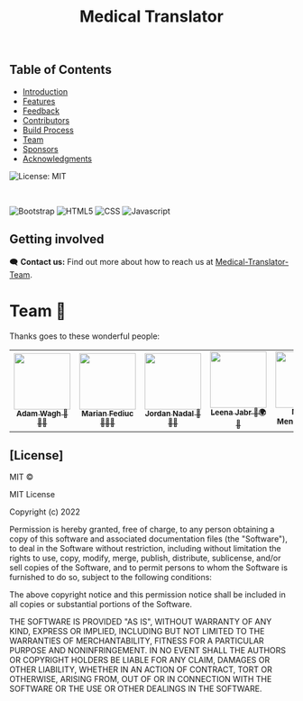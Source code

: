 <h1 align="center"> Medical Translator </h1> <br>
<p align="center">
  <a href="https://github.com/adamwagh512/Medical-Translator/">
  </a>
</p>


## Table of Contents

- [Introduction](#introduction)
- [Features](#features)
- [Feedback](#feedback)
- [Contributors](#contributors)
- [Build Process](#build-process)
- [Team](#teams-)
- [Sponsors](#sponsors-)
- [Acknowledgments](#acknowledgments)






![License: MIT](https://img.shields.io/badge/License-MIT-yellow.svg)

<br>

![Bootstrap](https://img.shields.io/badge/bootstrap-%23563D7C.svg?style=for-the-badge&logo=bootstrap&logoColor=white)
![HTML5](https://img.shields.io/badge/HTML5-E34F26?style=for-the-badge&logo=html5&logoColor=white)
![CSS](https://img.shields.io/badge/CSS3-1572B6?style=for-the-badge&logo=css3&logoColor=white)
![Javascript](https://img.shields.io/badge/JavaScript-323330?style=for-the-badge&logo=javascript&logoColor=F7DF1E)























## Getting involved

🗨️ **Contact us:**
Find out more about how to reach us at
[Medical-Translator-Team](https://github.com/adamwagh512/Medical-Translator).


# Team 👏

Thanks goes to these wonderful people:

<!-- ALL-CONTRIBUTORS-LIST:START - Do not remove or modify this section -->
<!-- prettier-ignore-start -->
<!-- markdownlint-disable -->
<table>
  <tr>
<td align="center"><a href="https://github.com/adamwagh512"><img src="https://avatars.githubusercontent.com/u/106627977?v=4" width="100px;" alt=""/><br /><sub><b>Adam Wagh 🧭💡🎤 </b></sub></a></td>
<td align="center"><a href="https://github.com/marianfediuc"><img src="https://avatars.githubusercontent.com/u/107372356?v=4" width="100px;" alt=""/><br /><sub><b>Marian Fediuc 🧑‍📆🏫</b></sub></a></td>
<td align="center"><a href="https://github.com/jnadal22"><img src="https://avatars.githubusercontent.com/u/106439905?v=4" width="100px;" alt=""/><br /><sub><b>Jordan Nadal 🎨💡🧩</b></sub></a></td>
<td align="center"><a href="https://github.com/LeenaJabr"><img src="https://avatars.githubusercontent.com/u/107494937?v=4" width="100px;" alt=""/><br /><sub><b>Leena Jabr 🧩🌍📖</b></sub></a></td>
<td align="center"><a href="https://github.com/mmdoza002"><img src="https://avatars.githubusercontent.com/u/103911356?v=4" width="100px;" alt=""/><br /><sub><b>Martin Mendoza 🌍🔌📖</b></sub></a></td>
 </tr>
</table>

<!-- markdownlint-restore -->
<!-- prettier-ignore-end -->

<!-- ALL-CONTRIBUTORS-LIST:END -->


## [License]  
 
MIT © 

MIT License

Copyright (c) 2022

Permission is hereby granted, free of charge, to any person obtaining a copy of this software and associated documentation files (the "Software"), to deal in the Software without restriction, including without limitation the rights to use, copy, modify, merge, publish, distribute, sublicense, and/or sell copies of the Software, and to permit persons to whom the Software is furnished to do so, subject to the following conditions:

The above copyright notice and this permission notice shall be included in all copies or substantial portions of the Software.

THE SOFTWARE IS PROVIDED "AS IS", WITHOUT WARRANTY OF ANY KIND, EXPRESS OR IMPLIED, INCLUDING BUT NOT LIMITED TO THE WARRANTIES OF MERCHANTABILITY, FITNESS FOR A PARTICULAR PURPOSE AND NONINFRINGEMENT. IN NO EVENT SHALL THE AUTHORS OR COPYRIGHT HOLDERS BE LIABLE FOR ANY CLAIM, DAMAGES OR OTHER LIABILITY, WHETHER IN AN ACTION OF CONTRACT, TORT OR OTHERWISE, ARISING FROM, OUT OF OR IN CONNECTION WITH THE SOFTWARE OR THE USE OR OTHER DEALINGS IN THE SOFTWARE.
